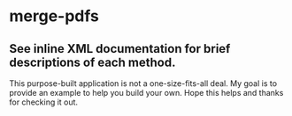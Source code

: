 # merge-pdfs
## See inline XML documentation for brief descriptions of each method.

This purpose-built application is not a one-size-fits-all deal.
My goal is to provide an example to help you build your own.
Hope this helps and thanks for checking it out. 
